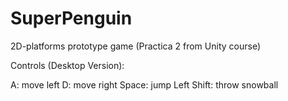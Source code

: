 # SuperPenguin

2D-platforms prototype game (Practica 2 from Unity course)

Controls (Desktop Version):

A: move left
D: move right
Space: jump
Left Shift: throw snowball
